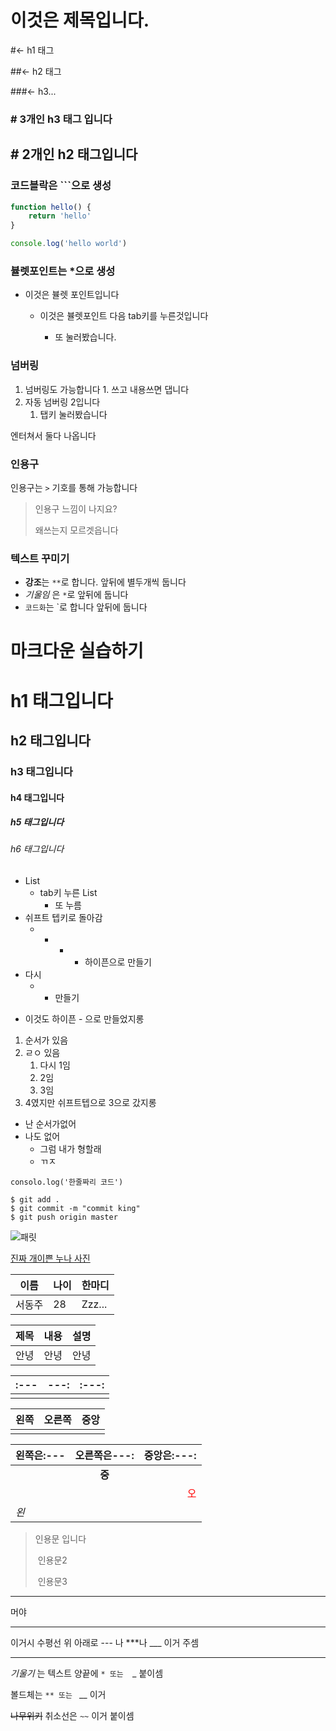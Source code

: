 # 이것은 제목입니다.

#<- h1 태그

##<- h2 태그

###<- h3...

### # 3개인 h3 태그 입니다

## # 2개인 h2 태그입니다



### 코드블락은 ```으로 생성

``` javascript
function hello() {
    return 'hello'
}
```

``` javascript
console.log('hello world')
```



### 뷸렛포인트는 *으로 생성

* 이것은 뷸렛 포인트입니다	

  * 이것은 뷸렛포인트 다음 tab키를 누른것입니다

    * 또 눌러봤습니다.

      

### 넘버링

1. 넘버링도 가능합니다 1. 쓰고 내용쓰면 댑니다
2. 자동 넘버링 2입니다
   1. 탭키 눌러봤습니다



엔터쳐서 둘다 나옵니다



### 인용구

인용구는 `>` 기호를 통해 가능합니다

> 인용구 느낌이 나지요?
>
> 왜쓰는지 모르겟읍니다



### 텍스트 꾸미기

* **강조**는 `**`로 합니다. 앞뒤에 별두개씩 둡니다
* *기울임* 은 `*`로 앞뒤에 둡니다
* `코드화`는 \`로 합니다 앞뒤에 둡니다



# 마크다운 실습하기

# h1 태그입니다

## h2 태그입니다

### h3 태그입니다

#### h4 태그입니다

##### h5 태그입니다

###### h6 태그입니다



* List
  * tab키 누른 List
    * 또 누름
* 쉬프트 텝키로 돌아감
  * - - - 하이픈으로 만들기
* 다시
  * - 만들기

- 이것도 하이픈 - 으로 만들었지롱



1. 순서가 있음
2. ㄹㅇ 있음
   1. 다시 1임
   2. 2임
   3. 3임
3. 4였지만 쉬프트텝으로 3으로 갔지롱



- 난 순서가없어
- 나도 없어
  - 그럼 내가 형할래
  - ㄲㅈ



`consolo.log('한줄짜리 코드')`

```
$ git add .
$ git commit -m "commit king"
$ git push origin master
```

![패릿](C:\Users\student\Desktop\920x920.jpg)





[진짜 개이쁜 누나 사진](https://www.pinterest.co.kr/pin/550213279466941898/)



| 이름   | 나이 | 한마디 |
| ------ | ---- | ------ |
| 서동주 | 28   | Zzz... |





| 제목 | 내용 | 설명 |
| ---- | :--: | ---: |
| 안녕 | 안녕 | 안녕 |



| :--- | ---: | :---: |
| ---- | ---- | ----- |
|      |      |       |



| 왼쪽 | 오른쪽 | 중앙 |
| ---- | ------ | ---- |
|      |        |      |



| 왼쪽은:--- | 오른쪽은---: |                       중앙은:---: |
| ---------- | :----------: | --------------------------------: |
|            |    **중**    |                                   |
|            |              | <span style="color:red">오</span> |
| *왼*       |              |                                   |



> 인용문 입니다
>
> ​	인용문2
>
> ​		인용문3



---

머야

***

이거시 수평선 위 아래로 --- 나 ***나 ___ 이거 주셈

---



_기울기_ 는 텍스트 양끝에 `* 또는  `_ 붙이셈

볼드체는 `** 또는 ` __  이거

~~나무위키~~ 취소선은 `~~` 이거 붙이셈

